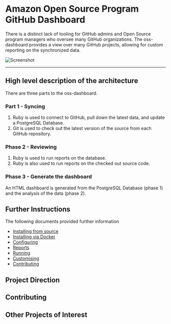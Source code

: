 # Amazon Open Source Program GitHub Dashboard

There is a distinct lack of tooling for GitHub admins and Open Source program managers who oversee many GitHub organizations. The oss-dashboard provides a view over many GitHub projects, allowing for custom reporting on the synchronized data. 

![Screenshot](../screenshots/BasicDashboardExample.png?raw=true)

---

## High level description of the architecture

There are three parts to the oss-dashboard. 

### Part 1 - Syncing

1. Ruby is used to connect to GitHub, pull down the latest data, and update a PostgreSQL Database.
2. Git is used to check out the latest version of the source from each GitHub repository.

### Phase 2 - Reviewing

1. Ruby is used to run reports on the database.
2. Ruby is also used to run reports on the checked out source code. 

### Phase 3 - Generate the dashboard

An HTML dashboard is generated from the PostgreSQL Database (phase 1) and the analysis of the data (phase 2). 

## Further Instructions

The following documents provided further information

 * [Installing from source](InstallingFromSource.md)
 * [Installing via Docker](InstallingViaDocker.md)
 * [Configuring](Configuring.md)
 * [Reports](Reports.md)
 * [Running](Running.md)
 * [Customising](Customising.md)
 * [Contributing](CONTRIBUTING.md)

## Project Direction

## Contributing
	
## Other Projects of Interest
